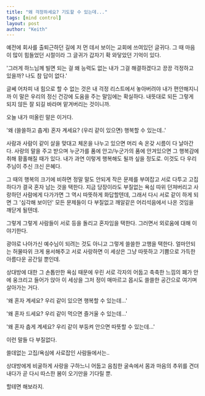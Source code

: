 ```yaml
---
title: "왜 걱정하세요? 기도할 수 있는데..."
tags: [mind control]
layout: post
author: "Keith"
---
```


예전에 회사를 출퇴근하던 길에 저 먼 데서 보이는 교회에 쓰여있던 글귀다. 그 때 마음이 많이 힘들었던 시절이라 그 글귀가 갑자기 확 와닿았던 기억이 있다. 

'그러게 하느님께 빌면 되는 걸 왜 능력도 없는 내가 그걸 해결하겠다고 끙끙 걱정하고 있을까? 나도 참 답이 없다.'

글쎄 어차피 내 힘으로 할 수 없는 것은 내 걱정 리스트에서 놓아버려야 내가 편안해지니까 이 말은 우리의 정신 건강에 도움을 주는 말임에는 확실하다. 내뜻대로 되든 그렇게 되지 않든 잘 되길 바라며 맡겨버리는 것이니까. 

오늘 내가 떠올린 말은 이거다.

'왜 (쓸쓸하고 춥게) 혼자 계세요? (우리 같이 있으면) 행복할 수 있는데..'

사람과 사람이 같이 살을 맞대고 체온을 나누고 있으면 머리 속 온갖 시름이 다 날아간다. 사랑의 말을 주고 받으며 누군가를 품에 안고/누군가의 품에 안겨있으면 그 행복감에 취해 황홀해질 때가 있다. 내가 과연 이렇게 행복해도 될까 싶을 정도로. 이것도 다 우리 주님이 주신 크신 은혜다. 

그 때의 행복의 크기에 비하면 정말 말도 안되게 작은 문제를 부여잡고 서로 다투고 고집하다가 결국 혼자 남는 것을 택한다. 지금 당장이라도 부질없는 욕심 따위 던져버리고 사랑하던 사람에게 다가가면 그 역시 따뜻하게 화답할텐데, 그래서 다시 서로 같이 하게 되면 그 '심각해 보이던' 모든 문제들이 다 부질없고 깨알같은 어리석음에서 나온 것임을 깨닫게 될텐데.

그렇게 그렇게 사람들이 서로 등을 돌리고 혼자임을 택한다. 그러면서 외로움에 대해 이야기한다. 

광야로 나아가신 예수님이 되려는 것도 아니고 그렇게 쓸쓸한 고행을 택한다. 얼마안되는 허물따위 크게 용서해주고 서로 사랑하면 이 세상은 그냥 따뜻하고 기쁨으로 가득한 아름다운 공간일 뿐인데.

상대방에 대한 그 손톱만한 욕심 때문에 우린 서로 각자의 어둡고 축축한 느낌의 폐가 안에 웅크리고 들어가 앉아 이 세상을 그저 정이 매마르고 몹시도 쓸쓸한 공간으로 여기며 살아가는 거다. 

'왜 혼자 계세요? 우리 같이 있으면 행복할 수 있는데...'

'왜 혼자 드세요? 우리 같이 먹으면 즐거울 수 있는데...'

'왜 혼자 춥게 계세요? 우리 같이 부둥켜 안으면 따뜻할 수 있는데...'

이런 말들 다 부질없다. 

쓸데없는 고집/욕심에 사로잡인 사람들에서는..

상대방에게 비굴하게 사랑을 구하느니 어둡고 음침한 굴속에서 몸과 마음의 추위를 견뎌내다가 곧 다시 따스한 봄이 오기만을 기다릴 뿐.

할테면 해보라지.